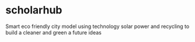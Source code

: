 # scholarhub
Smart eco friendly city model using technology solar power and recycling to build a cleaner and green a future ideas
